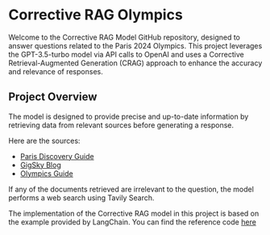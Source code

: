 # Corrective RAG Olympics
Welcome to the Corrective RAG Model GitHub repository, designed to answer questions related to the Paris 2024 Olympics. This project leverages the GPT-3.5-turbo model via API calls to OpenAI and uses a Corrective Retrieval-Augmented Generation (CRAG) approach to enhance the accuracy and relevance of responses.

## Project Overview
The model is designed to provide precise and up-to-date information by retrieving data from relevant sources before generating a response.

Here are the sources:

- [Paris Discovery Guide](https://www.parisdiscoveryguide.com/paris-2024-olympics-visitors-guide.html)
- [GigSky Blog](https://www.gigsky.com/blog/travelers-guide-to-the-paris-2024-olympics-tips-for-an-unforgettable-experience)
- [Olympics Guide](https://olympics.com/en/news/paris-olympics-2024-guide-preview-venues-new-events-torch-mascots-and-how-to-watch-live)

If any of the documents retrieved are irrelevant to the question, the model performs a web search using Tavily Search.

The implementation of the Corrective RAG model in this project is based on the example provided by LangChain. You can find the reference code [here](https://github.com/langchain-ai/langgraph/blob/main/examples/rag/langgraph_crag.ipynb)
